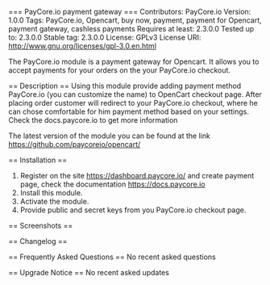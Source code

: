 === PayCore.io payment gateway ===
Contributors: PayCore.io
Version: 1.0.0
Tags: PayCore.io, Opencart, buy now, payment, payment for Opencart, payment gateway, cashless payments
Requires at least: 2.3.0.0
Tested up to: 2.3.0.0
Stable tag: 2.3.0.0
License: GPLv3
License URI: http://www.gnu.org/licenses/gpl-3.0.en.html

The PayCore.io module is a payment gateway for Opencart. It allows you to accept payments for your orders on the your PayCore.io checkout.

== Description ==
Using this module provide adding payment method PayCore.io (you can customize the name) to OpenCart checkout page. After placing order customer will redirect to your PayCore.io checkout, where he can chose comfortable for him payment method based on your settings. Check the docs.paycore.io to get more information

The latest version of the module you can be found at the link https://github.com/paycoreio/opencart/

== Installation ==
1. Register on the site https://dashboard.paycore.io/ and create payment page, check the documentation https://docs.paycore.io
2. Install this module.
3. Activate the module.
4. Provide public and secret keys from you PayCore.io checkout page. 

== Screenshots ==

== Changelog ==

== Frequently Asked Questions ==
No recent asked questions 

== Upgrade Notice ==
No recent asked updates

